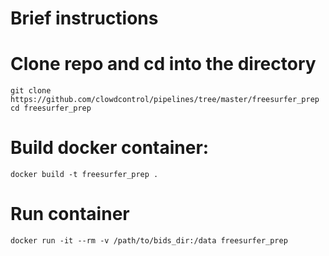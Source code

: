 # Brief instructions
# Clone repo and cd into the directory
``` 
git clone https://github.com/clowdcontrol/pipelines/tree/master/freesurfer_prep
cd freesurfer_prep
```
# Build docker container:
```docker build -t freesurfer_prep .```
# Run container
```docker run -it --rm -v /path/to/bids_dir:/data freesurfer_prep```
